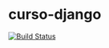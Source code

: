 # curso-django
[![Build Status](https://travis-ci.org/diegomaranhao/curso-django.svg?branch=master)](https://travis-ci.org/diegomaranhao/curso-django)
